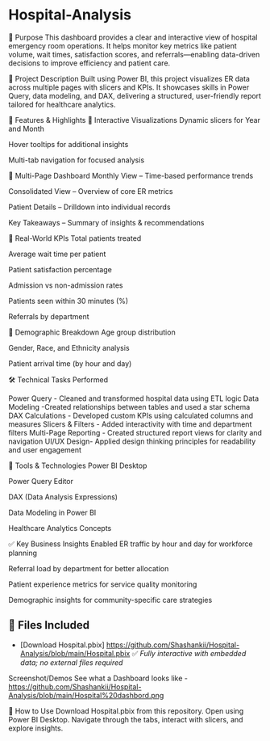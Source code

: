 # Hospital-Analysis
📌 Purpose
This dashboard provides a clear and interactive view of hospital emergency room operations. It helps monitor key metrics like patient volume, wait times, satisfaction scores, and referrals—enabling data-driven decisions to improve efficiency and patient care.

📝 Project Description
Built using Power BI, this project visualizes ER data across multiple pages with slicers and KPIs. It showcases skills in Power Query, data modeling, and DAX, delivering a structured, user-friendly report tailored for healthcare analytics.

🌟 Features & Highlights
🔹 Interactive Visualizations
Dynamic slicers for Year and Month

Hover tooltips for additional insights

Multi-tab navigation for focused analysis

🔹 Multi-Page Dashboard
Monthly View – Time-based performance trends

Consolidated View – Overview of core ER metrics

Patient Details – Drilldown into individual records

Key Takeaways – Summary of insights & recommendations

🔹 Real-World KPIs
Total patients treated

Average wait time per patient

Patient satisfaction percentage

Admission vs non-admission rates

Patients seen within 30 minutes (%)

Referrals by department

🔹 Demographic Breakdown
Age group distribution

Gender, Race, and Ethnicity analysis

Patient arrival time (by hour and day)

🛠 Technical Tasks Performed

Power Query	- Cleaned and transformed hospital data using ETL logic
Data Modeling	-Created relationships between tables and used a star schema
DAX Calculations - Developed custom KPIs using calculated columns and measures
Slicers & Filters	- Added interactivity with time and department filters
Multi-Page Reporting - Created structured report views for clarity and navigation
UI/UX Design- Applied design thinking principles for readability and user engagement

🔧 Tools & Technologies
Power BI Desktop

Power Query Editor

DAX (Data Analysis Expressions)

Data Modeling in Power BI

Healthcare Analytics Concepts


✅ Key Business Insights Enabled
ER traffic by hour and day for workforce planning

Referral load by department for better allocation

Patient experience metrics for service quality monitoring

Demographic insights for community-specific care strategies


## 📁 Files Included
- [Download Hospital.pbix] https://github.com/Shashankii/Hospital-Analysis/blob/main/Hospital.pbix
✅ *Fully interactive with embedded data; no external files required*

Screenshot/Demos
See what a Dashboard looks like - https://github.com/Shashankii/Hospital-Analysis/blob/main/Hospital%20dashbord.png


🧩 How to Use
Download Hospital.pbix from this repository.
Open using Power BI Desktop.
Navigate through the tabs, interact with slicers, and explore insights.

